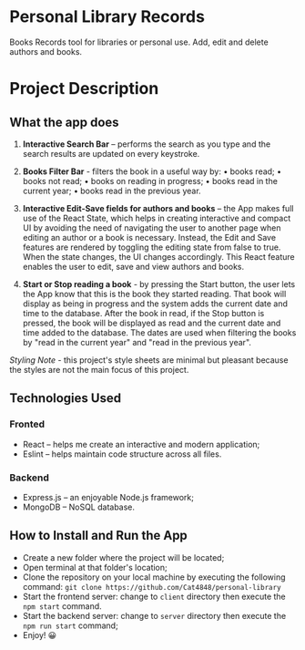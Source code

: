 # Personal Library Records

Books Records tool for libraries or personal use. Add, edit and delete authors and books.

# Project Description

## What the app does

1. **Interactive Search Bar** – performs the search as you type and the search results are updated on every keystroke.

2. **Books Filter Bar** - filters the book in a useful way by:
   • books read;
   • books not read;
   • books on reading in progress;
   • books read in the current year;
   • books read in the previous year.

3. **Interactive Edit-Save fields for authors and books** – the App makes full use of the React State, which helps in creating interactive and compact UI by avoiding the need of navigating the user to another page when editing an author or a book is necessary. Instead, the Edit and Save features are rendered by toggling the editing state from false to true. When the state changes, the UI changes accordingly. This React feature enables the user to edit, save and view authors and books.

4. **Start or Stop reading a book** - by pressing the Start button, the user lets the App know that this is the book they started reading. That book will display as being in progress and the system adds the current date and time to the database. After the book in read, if the Stop button is pressed, the book will be displayed as read and the current date and time added to the database. The dates are used when filtering the books by "read in the current year" and "read in the previous year".

*Styling Note* - this project's style sheets are minimal but pleasant because the styles are not the main focus of this project.

## Technologies Used

### Fronted

- React – helps me create an interactive and modern application;
- Eslint – helps maintain code structure across all files.

### Backend

- Express.js – an enjoyable Node.js framework;
- MongoDB – NoSQL database.

## How to Install and Run the App

- Create a new folder where the project will be located;
- Open terminal at that folder's location;
- Clone the repository on your local machine by executing the following command: `git clone https://github.com/Cat4848/personal-library`
- Start the frontend server: change to `client` directory then execute the `npm start` command.
- Start the backend server: change to `server` directory then execute the `npm run start` command;
- Enjoy! 😀